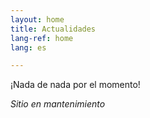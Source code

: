 ```yaml
---
layout: home
title: Actualidades
lang-ref: home
lang: es

---
```

¡Nada de nada por el momento!

_Sitio en mantenimiento_